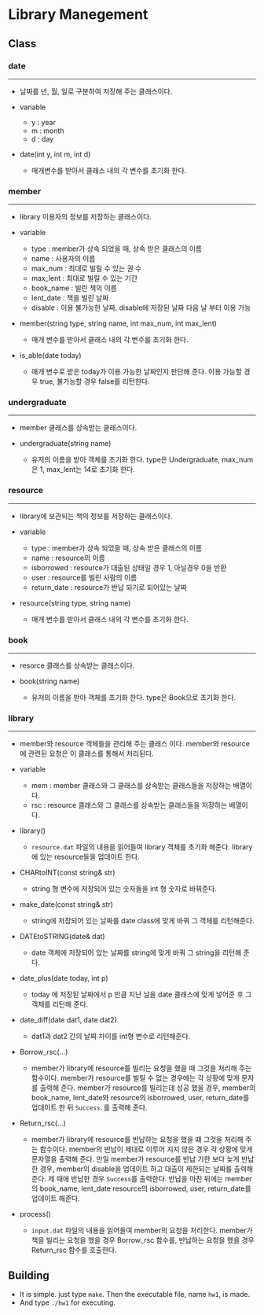 # Library Manegement

## Class

### date

---

* 날짜를 년, 월, 일로 구분하여 저장해 주는 클래스이다.

* variable
	* y : year
	* m : month
	* d : day
* date(int y, int m, int d)

	* 매개변수를 받아서 클래스 내의 각 변수를 초기화 한다.

### member

---

* library 이용자의 정보를 저장하는 클래스이다.

* variable
	* type : member가 상속 되었을 때, 상속 받은 클래스의 이름
	* name : 사용자의 이름
	* max_num : 최대로 빌릴 수 있는 권 수
	* max_lent : 최대로 빌릴 수 있는 기간
	* book_name : 빌린 책의 이름
	* lent_date : 책을 빌린 날짜
	* disable : 이용 불가능한 날짜. disable에 저장된 날짜 다음 날 부터 이용 가능

* member(string type, string name, int max_num, int max_lent)

	* 매개 변수를 받아서 클래스 내의 각 변수를 초기화 한다.

* is_able(date today)

	* 매개 변수로 받은 today가 이용 가능한 날짜인지 판단해 준다. 이용 가능할 경우 true, 불가능할 경우 false를 리턴한다.

### undergraduate

---

* member 클래스를 상속받는 클래스이다.

* undergraduate(string name)

	* 유저의 이름을 받아 객체를 초기화 한다. type은 Undergraduate, max_num은 1, max_lent는 14로 초기화 한다.


### resource

---

* library에 보관되는 책의 정보를 저장하는 클래스이다.

* variable
	* type : member가 상속 되었을 때, 상속 받은 클래스의 이름
	* name : resource의 이름
	* isborrowed : resource가 대출된 상태일 경우 1, 아닐경우 0을 반환
	* user : resource를 빌린 사람의 이름
	* return_date : resource가 반납 되기로 되어있는 날짜

* resource(string type, string name)

	* 매개 변수를 받아서 클래스 내의 각 변수를 초기화 한다.

### book

---

* resorce 클래스를 상속받는 클래스이다.

* book(string name)

	* 유저의 이름을 받아 객체를 초기화 한다. type은 Book으로 초기화 한다.

### library

---

* member와 resource 객체들을 관리해 주는 클래스 이다. member와 resource에 관련된 요청은 이 클래스를 통해서 처리된다.

* variable
	* mem : member 클래스와 그 클래스를 상속받는 클래스들을 저장하는 배열이다.
	* rsc : resource 클래스와 그 클래스를 상속받는 클래스들을 저장하는 배열이다.

* library()

	* `resource.dat` 파일의 내용을 읽어들여 library 객체를 초기화 해준다. library에 있는 resource들을 업데이트 한다.

* CHARtoINT(const string& str)

	* string 형 변수에 저장되어 있는 숫자들을 int 형 숫자로 바꿔준다.

* make_date(const string& str)

	* string에 저장되어 있는 날짜를 date class에 맞게 바꿔 그 객체를 리턴해준다.

* DATEtoSTRING(date& dat)

	* date 객체에 저장되어 있는 날짜를 string에 맞게 바꿔 그 string을 리턴해 준다.

* date_plus(date today, int p)

	* today 에 저장된 날짜에서 p 만큼 지난 날을 date 클래스에 맞게 넣어준 후 그 객체를 리턴해 준다.

* date_diff(date dat1, date dat2)

	* dat1과 dat2 간의 날짜 차이를 int형 변수로 리턴해준다.

* Borrow_rsc(...)

	* member가 library에 resource를 빌리는 요청을 했을 때 그것을 처리해 주는 함수이다. member가 resource를 빌릴 수 없는 경우에는 각 상황에 맞게 문자를 출력해 준다. member가 resource를 빌리는데 성공 했을 경우, member의 book_name, lent_date와 resource의 isborrowed, user, return_date를 업데이트 한 뒤 `Success.`를 출력해 준다.

* Return_rsc(...)

	* member가 library에 resource를 반납하는 요청을 했을 떄 그것을 처리해 주는 함수이다. member의 반납이 제대로 이루어 지지 않은 경우 각 상황에 맞게 문자열을 출력해 준다. 만일 member가 resource를 반납 기한 보다 늦게 반납한 경우, member의 disable을 업데이트 하고 대출이 제한되는 날짜를 출력해 준다. 제 때에 반납한 경우 `Success`를 출력한다. 반납을 마친 뒤에는 member의 book_name, lent_date resource의 isborrowed, user, return_date를 업데이트 해준다.

* process()

	* `input.dat` 파일의 내용을 읽어들여 member의 요청을 처리한다. member가 책을 빌리는 요청을 했을 경우 Borrow_rsc 함수를, 반납하는 요청을 했을 경우 Return_rsc 함수를 호출한다.

## Building

* It is simple. just type `make`. Then the executable file, name `hw1`, is made.
* And type `./hw1` for executing.

